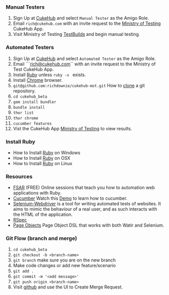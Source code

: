 ### Manual Testers

1. Sign Up at [CukeHub](https://cukehub.com/users/sign_up) and select ```Manual Tester``` as the Amigo Role.
2. Email ```rich@cukehub.com``` with an invite request to the [Ministry of Testing](https://cukehub.com/apps/85) CukeHub App.
3. Visit Ministry of Testing [TestBuilds](https://cukehub.com/apps/85/builds) and begin manual testing.

### Automated Testers

1. Sign Up at [CukeHub](https://cukehub.com/users/sign_up) and select ```Automated Tester``` as the Amigo Role.
2. Email ```rich@cukehub.com`` with an invite request to the Ministry of Test CukeHub App.
3. Install [Ruby](http://davehaeffner.com/selenium-guidebook/install/ruby/) unless ```ruby -v ``` exists.
4. Install [Chrome](https://www.google.com/chrome/browser/desktop/index.html) browser.
5. ```git@github.com:richdownie/cukehub-mot.git``` How to [clone](https://help.github.com/articles/cloning-a-repository/) a git repository.
6. ```cd cukehub_beta```
7. ```gem install bundler```
8. ```bundle install```
9. ```thor list```
10. ```thor chrome```
11. ```cucumber features```
12. Vist the CukeHub App [Ministry of Testing](https://cukehub.com/apps/85) to view results.

### Install Ruby
* How to Install [Ruby](http://davehaeffner.com/selenium-guidebook/install/ruby/windows/) on Windows 
* How to Install [Ruby](http://davehaeffner.com/selenium-guidebook/install/ruby/mac/10.10/) on OSX 
* How to Install [Ruby](http://davehaeffner.com/selenium-guidebook/install/ruby/linux/) on Linux 

### Resources
* [FSAR](http://fullstackautomationwithruby.com/) (FREE) Online sessions that teach you how to automation web applications with Ruby. 
* [Cucumber](https://cucumber.io/) Watch this [Demo](https://www.youtube.com/watch?v=jcufT1xVhGA&t=2s) to learn how to cucumber.
* [Selenium-Webdriver](https://rubygems.org/gems/selenium-webdriver) is a tool for writing automated tests of websites. It aims to mimic the behaviour of a real user, and as such interacts with the HTML of the application.
* [RSpec](http://rspec.info/)
* [Page Objects](https://rubygems.org/gems/page-object) Page Object DSL that works with both Watir and Selenium.

### Git Flow (branch and merge)

1. ```cd cukehub_beta```
2. ```git checkout -b <branch-name>```
3. ```git branch``` make sure you are on the new branch
4. Make code changes or add new feature/scenario
5. ```git add .```
6. ```git commit -m '<add message>'```
7. ```git push origin <branch-name>```
8. Visit [github](https://github.com/richdownie/cukehub-mot) and use the UI to Create Merge Request.
